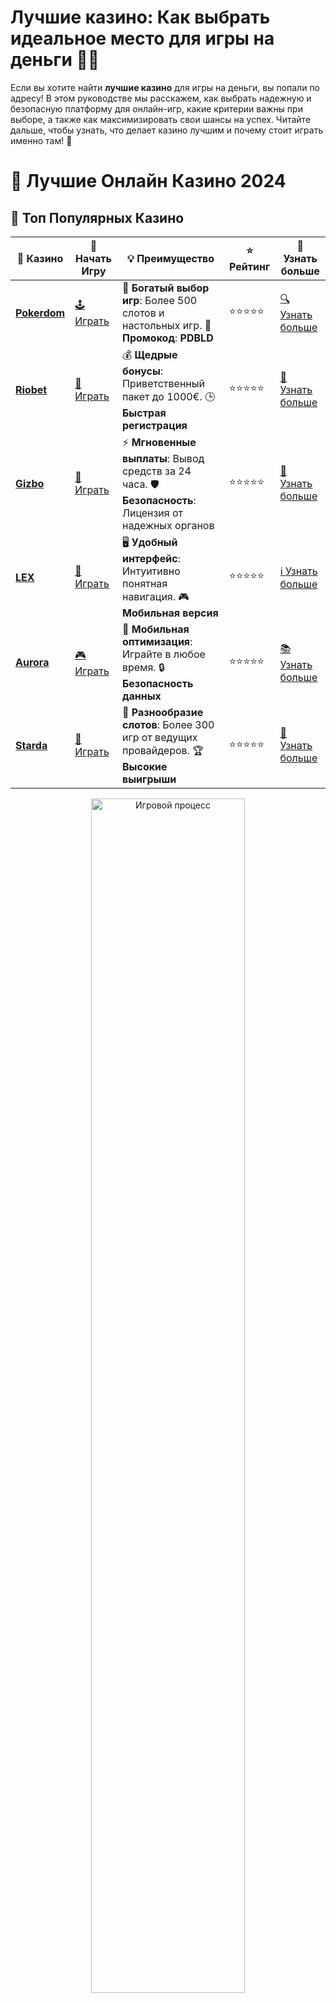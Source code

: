 # **Лучшие казино: Как выбрать идеальное место для игры на деньги 🎰💸**

Если вы хотите найти **лучшие казино** для игры на деньги, вы попали по адресу! В этом руководстве мы расскажем, как выбрать надежную и безопасную платформу для онлайн-игр, какие критерии важны при выборе, а также как максимизировать свои шансы на успех. Читайте дальше, чтобы узнать, что делает казино лучшим и почему стоит играть именно там! 🎯

# 🎰 Лучшие Онлайн Казино 2024

## 🌟 Топ Популярных Казино

| 🎲 **Казино** | 🔗 **Начать Игру** | 💡 **Преимущество** | ⭐ **Рейтинг** | 🔗 **Узнать больше** |
|--------------|---------------------|---------------------|----------------|----------------------|
| [**Pokerdom**](https://brandplay.link/4k77v2yx) | [🕹️ Играть](https://brandplay.link/4k77v2yx) | 🎉 **Богатый выбор игр**: Более 500 слотов и настольных игр. 🎁 **Промокод**: **PDBLD** | ⭐⭐⭐⭐⭐ | [🔍 Узнать больше](https://brandplay.link/4k77v2yx) |
| [**Riobet**](https://brandplay.link/7xBLTPyj) | [🎰 Играть](https://brandplay.link/7xBLTPyj) | 💰 **Щедрые бонусы**: Приветственный пакет до 1000€. 🕒 **Быстрая регистрация** | ⭐⭐⭐⭐⭐ | [📖 Узнать больше](https://brandplay.link/7xBLTPyj) |
| [**Gizbo**](https://brandplay.link/bprXw4YV) | [🎲 Играть](https://brandplay.link/bprXw4YV) | ⚡ **Мгновенные выплаты**: Вывод средств за 24 часа. 🛡️ **Безопасность**: Лицензия от надежных органов | ⭐⭐⭐⭐⭐ | [📝 Узнать больше](https://brandplay.link/bprXw4YV) |
| [**LEX**](https://brandplay.link/zW4hdDFV) | [🤑 Играть](https://brandplay.link/zW4hdDFV) | 🖥️ **Удобный интерфейс**: Интуитивно понятная навигация. 🎮 **Мобильная версия** | ⭐⭐⭐⭐⭐ | [ℹ️ Узнать больше](https://brandplay.link/zW4hdDFV) |
| [**Aurora**](https://10trafic-stat2.com/click/668546556bcc6313411604bd/6766/13032/subaccount) | [🎮 Играть](https://10trafic-stat2.com/click/668546556bcc6313411604bd/6766/13032/subaccount) | 📱 **Мобильная оптимизация**: Играйте в любое время. 🔒 **Безопасность данных** | ⭐⭐⭐⭐⭐ | [📚 Узнать больше](https://10trafic-stat2.com/click/668546556bcc6313411604bd/6766/13032/subaccount) |
| [**Starda**](https://brandplay.link/fB7xwRFL) | [🎯 Играть](https://brandplay.link/fB7xwRFL) | 🎰 **Разнообразие слотов**: Более 300 игр от ведущих провайдеров. 🏆 **Высокие выигрыши** | ⭐⭐⭐⭐⭐ | [🔎 Узнать больше](https://brandplay.link/fB7xwRFL) |

<div align="center">
    <img src="https://i.pinimg.com/originals/87/9e/b9/879eb9354dd0699582408b68f2e253b2.gif" alt="Игровой процесс" width="70%">
</div>

## 💎 Лучшие Бонусы и Акции

| 🎲 **Казино** | 🔗 **Начать Игру** | 💡 **Преимущество** | ⭐ **Рейтинг** | 🔗 **Узнать больше** |
|--------------|---------------------|---------------------|----------------|----------------------|
| [**Kometa**](https://brandplay.link/8ZymQJV8) | [🎰 Играть](https://brandplay.link/8ZymQJV8) | 🎁 **Эксклюзивные бонусы**: Регулярные акции и промо. 🔄 **Программы лояльности** | ⭐⭐⭐⭐☆ | [🔍 Узнать больше](https://brandplay.link/8ZymQJV8) |
| [**R7**](https://brandplay.link/bMd3Yjsw) | [🕹️ Играть](https://brandplay.link/bMd3Yjsw) | 🕒 **Круглосуточная поддержка**: Всегда на связи. 💸 **Высокие лимиты** | ⭐⭐⭐⭐☆ | [📖 Узнать больше](https://brandplay.link/bMd3Yjsw) |
| [**7K**](https://brandplay.link/BvQyFShp) | [🎲 Играть](https://brandplay.link/BvQyFShp) | 🌟 **Эксклюзивные бонусы**: Только для VIP игроков. 🎉 **Сезонные акции** | ⭐⭐⭐⭐☆ | [📝 Узнать больше](https://brandplay.link/BvQyFShp) |
| [**Kent**](https://brandplay.link/Fv2WP3js) | [🤑 Играть](https://brandplay.link/Fv2WP3js) | 📈 **Высокий RTP**: Более 98%. 💼 **Профессиональная поддержка** | ⭐⭐⭐⭐☆ | [ℹ️ Узнать больше](https://brandplay.link/Fv2WP3js) |
| [**1Xslots**](https://brandplay.link/hSB1khtr) | [🎮 Играть](https://brandplay.link/hSB1khtr) | 🎉 **Множество акций**: Еженедельные бонусы и турниры. 🛡️ **Безопасность** | ⭐⭐⭐⭐☆ | [📚 Узнать больше](https://brandplay.link/hSB1khtr) |
| [**Gama**](https://brandplay.link/j6NMKsDz) | [🎯 Играть](https://brandplay.link/j6NMKsDz) | 🔍 **Интуитивный интерфейс**: Легкость использования. 🏅 **Престижные турниры** | ⭐⭐⭐⭐☆ | [🔎 Узнать больше](https://brandplay.link/j6NMKsDz) |

<div align="center">
    <img src="https://i.pinimg.com/originals/87/9e/b9/879eb9354dd0699582408b68f2e253b2.gif" alt="Игровой процесс" width="70%">
</div>

## 🚀 Быстрые Выигрыши и Поддержка

| 🎲 **Казино** | 🔗 **Начать Игру** | 💡 **Преимущество** | ⭐ **Рейтинг** | 🔗 **Узнать больше** |
|--------------|---------------------|---------------------|----------------|----------------------|
| [**Onion**](https://brandplay.link/zBGRVpQ9) | [🎰 Играть](https://brandplay.link/zBGRVpQ9) | 🤑 **Низкие ставки**: Идеально для начинающих. 🔄 **Быстрые выводы** | ⭐⭐⭐⭐☆ | [🔍 Узнать больше](https://brandplay.link/zBGRVpQ9) |
| [**Чемпион**](https://temon-gter.cfd/go/lRq?p80412p304504pcc44t17455) | [🕹️ Играть](https://temon-gter.cfd/go/lRq?p80412p304504pcc44t17455) | 🏅 **Лояльная программа**: Награды за активность. 🎁 **Ежемесячные бонусы** | ⭐⭐⭐⭐☆ | [📖 Узнать больше](https://temon-gter.cfd/go/lRq?p80412p304504pcc44t17455) |
| [**Vavada**](https://vavadapartner.pro/?promo=ea5c9275-6854-4505-94fc-95ab18221945-linkb2) | [🎲 Играть](https://vavadapartner.pro/?promo=ea5c9275-6854-4505-94fc-95ab18221945-linkb2) | 🚀 **Быстрая регистрация**: Начните играть мгновенно. 🔐 **Безопасные транзакции** | ⭐⭐⭐⭐☆ | [📝 Узнать больше](https://vavadapartner.pro/?promo=ea5c9275-6854-4505-94fc-95ab18221945-linkb2) |
| [**Friends**](https://gofriends.kim/linkb2) | [🤑 Играть](https://gofriends.kim/linkb2) | 🤝 **Социальные игры**: Играйте с друзьями. 🌐 **Мультиплатформенность** | ⭐⭐⭐⭐☆ | [ℹ️ Узнать больше](https://gofriends.kim/linkb2) |
| [**1WIN**](https://brandplay.link/smXVpBbG) | [🎮 Играть](https://brandplay.link/smXVpBbG) | 🏆 **Спортивные ставки**: Широкий выбор видов спорта. 💵 **Высокие коэффициенты** | ⭐⭐⭐⭐☆ | [📚 Узнать больше](https://brandplay.link/smXVpBbG) |
| [**Drip**](https://drp-ircp01.com/c07e6a3db) | [🎯 Играть](https://drp-ircp01.com/c07e6a3db) | 🌐 **Инновационные игры**: Новейшие игровые технологии. 🛡️ **Высокая безопасность** | ⭐⭐⭐⭐☆ | [🔎 Узнать больше](https://drp-ircp01.com/c07e6a3db) |
| [**JoyCasino**](https://rpc30.call2me.pro/?/ru/registration?apkpop=0&partner=p24970p3291217pc98f) | [🎰 Играть](https://rpc30.call2me.pro/?/ru/registration?apkpop=0&partner=p24970p3291217pc98f) | 🎁 **Приятные бонусы**: Ежедневные акции и подарки. 🕹️ **Разнообразие игр** | ⭐⭐⭐⭐☆ | [🔍 Узнать больше](https://rpc30.call2me.pro/?/ru/registration?apkpop=0&partner=p24970p3291217pc98f) |

<div align="center">
    <img src="https://i.pinimg.com/originals/87/9e/b9/879eb9354dd0699582408b68f2e253b2.gif" alt="Игровой процесс" width="70%">
</div>
---

✨ **Выбирайте лучшее казино для себя и наслаждайтесь игрой! Удачи!** ✨
![Картинка казино](https://i.pinimg.com/originals/a9/29/6e/a9296ea1cf6a7c20a985e593451f0323.png)

## Почему стоит выбрать **лучшие казино**? 🏅

Когда речь идет о **лучших казино**, вы получаете целый ряд преимуществ. Это не просто казино с высокими рейтингами — это платформы, которые предлагают игрокам лучшие условия для игры на деньги, безопасность и удобство. Вот несколько причин, почему важно выбирать только лучшие онлайн казино:

### 1. **Безопасность и защита ваших данных** 🔒

Лучшие казино всегда заботятся о безопасности своих игроков. Они используют новейшие технологии защиты данных, шифруя всю личную информацию, чтобы обеспечить безопасность ваших средств и данных. Вы можете быть уверены, что ваши деньги и личные данные находятся под надежной защитой.

### 2. **Прозрачность и честность** 🧐

Казино с хорошей репутацией всегда следят за честностью игры. Лучшие казино предлагают игры с высоким RTP (возвратом игроку), что означает, что вы получаете больше шансов на победу. Такие казино также проходят регулярные проверки и аудит, чтобы обеспечить прозрачность результатов.

### 3. **Щедрые бонусы и акции** 🎁

Большинство лучших казино предлагают заманчивые бонусы для новых игроков, включая фриспины, бонусы на первый депозит и бездепозитные бонусы. Это дает игрокам дополнительное время для игры и больше шансов на выигрыш. Постоянные акции для постоянных игроков также делают игру еще более увлекательной.

### 4. **Большой выбор игр** 🎮

Лучшие онлайн казино всегда предлагают широкий ассортимент игр: от популярных слотов до классических настольных игр, таких как покер, рулетка и блэкджек. Также многие из них предлагают живое казино, где вы можете сыграть с реальными дилерами в реальном времени. Это позволяет вам наслаждаться разнообразием игр и получать максимальное удовольствие от процесса.

## Как выбрать **лучшие казино**? 🏆

При выборе **лучших казино** важно учитывать несколько факторов, которые помогут вам найти надежную и качественную платформу для игры:

### 1. **Лицензия и регуляция** 📜

Лучшие казино всегда имеют лицензии от авторитетных регуляторов, таких как Malta Gaming Authority, UK Gambling Commission или Curacao eGaming. Лицензированные платформы гарантируют честность игр и защиту ваших финансов. Обязательно проверяйте наличие лицензии перед регистрацией!

### 2. **Ассортимент игр и разработчики** 🎰

Одним из признаков лучшего казино является разнообразие игр. Лучшие платформы предлагают слоты от популярных разработчиков, таких как NetEnt, Microgaming, Playtech и других. Также важен выбор настольных игр и игр с живыми дилерами. Чем больше игр и вариаций, тем интереснее будет игра.

### 3. **Бонусы и акции** 🎉

Бонусы — это важный фактор при выборе казино. Лучшие казино предлагают щедрые бонусы для новых игроков, а также регулярные акции для постоянных пользователей. Бонусы могут быть разными: фриспины, бонусы на депозиты, кэшбэк и другие предложения. Следите за акциями, чтобы получать дополнительные преимущества!

### 4. **Методы ввода и вывода средств** 💳

Лучшие казино обеспечивают множество способов депозита и вывода средств, включая банковские карты, электронные кошельки и криптовалюты. Убедитесь, что выбранная платформа поддерживает методы, которые вам удобны, и что выплаты происходят быстро и без задержек.

### 5. **Качество клиентской поддержки** 📞

Отличная поддержка клиентов — это ещё один признак лучшего казино. Лучшие казино предлагают круглосуточную помощь через чат, email или телефон, чтобы решать любые вопросы и проблемы игроков оперативно. Качественная поддержка поможет вам решить любые возникающие вопросы без стресса.

## Преимущества игры в **лучших казино** 🏅

### 1. **Честные игры и высокий RTP** 🎯

Лучшие казино обеспечивают честность игр с высоким процентом возврата игроку (RTP). Это означает, что вы имеете больше шансов на успешные ставки и выигрыши. Эти казино также используют сертифицированные генераторы случайных чисел, что гарантирует случайность результатов игр.

### 2. **Щедрые бонусы для новичков и постоянных игроков** 🎁

Платформы с хорошей репутацией всегда предлагают щедрые бонусы, такие как фриспины, бонусы на депозит и бездепозитные бонусы. Это помогает новичкам попробовать себя в играх, а постоянные игроки могут наслаждаться регулярными предложениями и акциями.

### 3. **Удобство игры на мобильных устройствах** 📱

Лучшие казино предлагают удобные мобильные версии и приложения, которые позволяют играть на смартфонах и планшетах. Это дает вам возможность наслаждаться игрой в любое время и в любом месте.

### 4. **Быстрые выплаты и безопасность** 💸

Лучшие казино всегда гарантируют быстрые и безопасные выплаты. Выбирайте платформы с быстрыми выводами и без скрытых комиссий, чтобы получать свои выигрыши без задержек.

## Заключение: Как выбрать **лучшие казино** для игры на деньги? 💰

Выбирая **лучшие казино**, важно обратить внимание на их лицензии, бонусы, выбор игр и методы депозита. Убедитесь, что казино предлагает надежную защиту ваших данных и финансов. Тщательно исследуйте платформы, читайте отзывы других игроков и не забывайте, что главное — это удовольствие от игры. Пусть удача всегда будет на вашей стороне, а выигрыши — большими! 🍀💰
